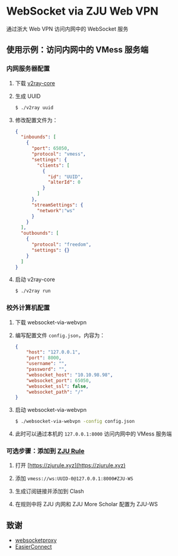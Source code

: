 # WebSocket via ZJU Web VPN

通过浙大 Web VPN 访问内网中的 WebSocket 服务

## 使用示例：访问内网中的 VMess 服务端

### 内网服务器配置

1. 下载 [v2ray-core](https://github.com/v2fly/v2ray-core/releases)

2. 生成 UUID

    ```bash
    $ ./v2ray uuid
    ```

3. 修改配置文件为：

    ```json
    {
      "inbounds": [
        {
          "port": 65050,
          "protocol": "vmess",
          "settings": {
            "clients": [
              {
                "id": "UUID",
                "alterId": 0
              }
            ]
          },
          "streamSettings": {
            "network":"ws"
          }
        }
      ],
      "outbounds": [
        {
          "protocol": "freedom",
          "settings": {}
        }
      ]
    }
    ```

4. 启动 v2ray-core

    ```bash
    $ ./v2ray run
    ```

### 校外计算机配置

1. 下载 websocket-via-webvpn

2. 编写配置文件 `config.json`，内容为：

    ```json
    {
        "host": "127.0.0.1",
        "port": 8000,
        "username": "",
        "password": "",
        "websocket_host": "10.10.98.98",
        "websocket_port": 65050,
        "websocket_ssl": false,
        "websocket_path": "/"
    }
    ```

3. 启动 websocket-via-webvpn

    ```bash
    $ ./websocket-via-webvpn -config config.json
    ```

4. 此时可以通过本机的 `127.0.0.1:8000` 访问内网中的 VMess 服务端

### 可选步骤：添加到 [ZJU Rule](https://github.com/Mythologyli/ZJU-Rule)

1. 打开 [https://zjurule.xyz](https://zjurule.xyz)

2. 添加 `vmess://ws:UUID-0@127.0.0.1:8000#ZJU-WS`

3. 生成订阅链接并添加到 Clash

4. 在规则中将 ZJU 内网和 ZJU More Scholar 配置为 ZJU-WS

## 致谢

- [websocketproxy](https://github.com/pretty66/websocketproxy)
- [EasierConnect](https://github.com/lyc8503/EasierConnect)